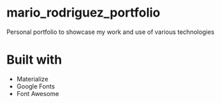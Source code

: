 # mario_rodriguez_portfolio
Personal portfolio to showcase my work and use of various technologies

# Built with
* Materialize
* Google Fonts
* Font Awesome
